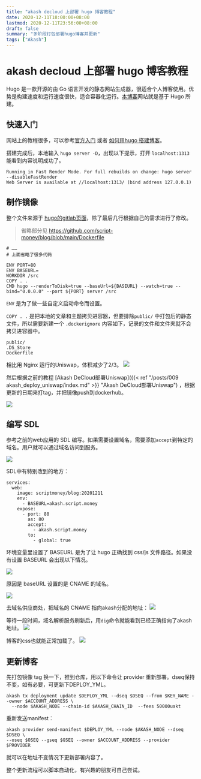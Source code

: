 ```yaml
---
title: "akash decloud 上部署 hugo 博客教程"
date: 2020-12-11T18:00:00+08:00
lastmod: 2020-12-11T23:56:00+08:00
draft: false
summary: "多阶段打包部署hugo博客并更新"
tags: ["Akash"]
---
```


# akash decloud 上部署 hugo 博客教程

Hugo 是一款开源的由 Go 语言开发的静态网站生成器，很适合个人博客使用。优势是构建速度和运行速度很快，适合容器化运行。[本博客](https://github.com/script-money/blog)网站就是基于 Hugo 所建。

## 快速入门

网站上的教程很多，可以参考[官方入门](https://gohugo.io/getting-started/quick-start/) 或者 [如何用hugo 搭建博客](https://zhuanlan.zhihu.com/p/126298572)。

搭建完成后，本地输入 `hugo server -D`，出现以下提示，打开 `localhost:1313` 能看到内容说明成功了。

```
Running in Fast Render Mode. For full rebuilds on change: hugo server --disableFastRender
Web Server is available at //localhost:1313/ (bind address 127.0.0.1)
```
## 制作镜像

整个文件来源于 [hugo的gitlab页面](https://gitlab.com/pages/hugo/-/blob/0.78.2/Dockerfile)，除了最后几行根据自己的需求进行了修改。

> 省略部分见 https://github.com/script-money/blog/blob/main/Dockerfile

```
# ……
# 上面省略了很多代码

ENV PORT=80
ENV BASEURL=
WORKDIR /src
COPY . .
CMD hugo --renderToDisk=true --baseUrl=${BASEURL} --watch=true --bind="0.0.0.0" --port ${PORT} server /src
```
`ENV` 是为了做一些自定义启动命令而设置。

`COPY . .` 是把本地的文章和主题拷贝进容器，但要排除`public/` 中打包后的静态文件，所以需要新建一个 `.dockerignore` 内容如下，记录的文件和文件夹就不会拷贝进容器中。

```
public/
.DS_Store
Dockerfile
```

相比用 Nginx 运行的Uniswap，体积减少了2/3。
![](size.png)

然后根据之前的教程 [Akash DeCloud部署Uniswap]({{< ref "/posts/009 akash_deploy_uniswap/index.md" >}} "Akash DeCloud部署Uniswap") ，根据更新的日期来打tag，并把镜像push到dockerhub。

![](20201211.png)

## 编写 SDL

参考之前的web应用的 SDL 编写。如果需要设置域名，需要添加`accept`到特定的域名。用户就可以通过域名访问到服务。

![](accept.png)

SDL中有特别改到的地方：

```
services:
  web:
    image: scriptmoney/blog:20201211
    env:
      - BASEURL=akash.script.money
    expose:
      - port: 80
        as: 80
        accept:
          - akash.script.money
        to:
          - global: true
```

环境变量里设置了 BASEURL 是为了让 hugo 正确找到 css/js 文件路径。如果没有设置 BASEURL 会出现以下情况。

![](no_base_url.png)

原因是 baseURL 设置的是 CNAME 的域名。

![](error_base_url.png)

去域名供应商处，把域名的 CNAME 指向akash分配的地址：
![](cname.png)

等待一段时间，域名解析服务刷新后，用`dig`命令就能看到已经正确指向了akash地址。
![](cname_point_to.png)

博客的css也就能正常加载了。
![](correct.png)

## 更新博客

先打包镜像 tag 换一下，推到仓库，用以下命令让 provider 重新部署。dseq保持不变，如有必要，可更新下DEPLOY_YML。

```
akash tx deployment update $DEPLOY_YML --dseq $DSEQ --from $KEY_NAME --owner $ACCOUNT_ADDRESS \
  --node $AKASH_NODE --chain-id $AKASH_CHAIN_ID  --fees 50000uakt
```

重新发送manifest：

```
akash provider send-manifest $DEPLOY_YML --node $AKASH_NODE --dseq $DSEQ \
--oseq $OSEQ --gseq $GSEQ --owner $ACCOUNT_ADDRESS --provider $PROVIDER
```

就可以在地址不变情况下更新部署内容了。

整个更新流程可以脚本自动化，有兴趣的朋友可自己尝试。